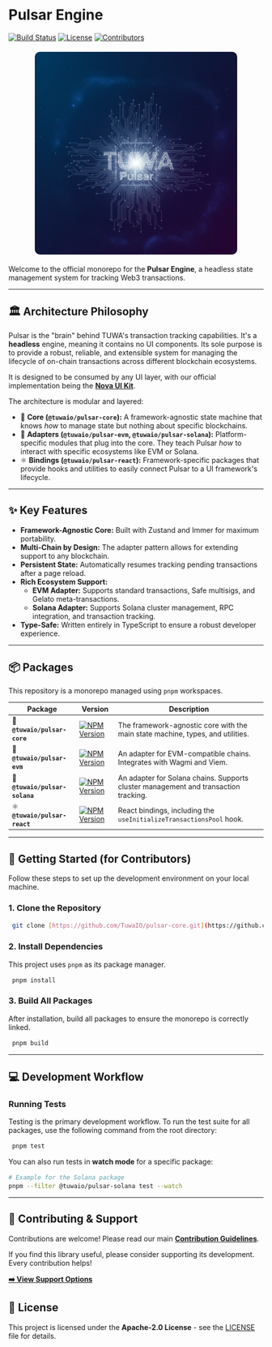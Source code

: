 # Pulsar Engine

[![Build Status](https://img.shields.io/github/actions/workflow/status/TuwaIO/pulsar-core/release.yml?branch=main)](https://github.com/TuwaIO/pulsar-core/actions)
[![License](https://img.shields.io/npm/l/@tuwaio/pulsar-core.svg)](./LICENSE)
[![Contributors](https://img.shields.io/github/contributors/TuwaIO/pulsar-core)](https://github.com/TuwaIO/pulsar-core/graphs/contributors)

<img src="https://raw.githubusercontent.com/TuwaIO/workflows/refs/heads/main/preview/repos/pulsar_core.png" alt="Pulsar Core" width="400" style="border-radius: 10px; text-align: center; margin-bottom: 20px; margin-top: 20px; margin-left: auto; margin-right: auto; display: block;" />

Welcome to the official monorepo for the **Pulsar Engine**, a headless state management system for tracking Web3 transactions.

---

## 🏛️ Architecture Philosophy

Pulsar is the "brain" behind TUWA's transaction tracking capabilities. It's a **headless** engine, meaning it contains no UI components. Its sole purpose is to provide a robust, reliable, and extensible system for managing the lifecycle of on-chain transactions across different blockchain ecosystems.

It is designed to be consumed by any UI layer, with our official implementation being the **[Nova UI Kit](https://github.com/TuwaIO/nova-uikit)**.

The architecture is modular and layered:

- 🧠 **Core (`@tuwaio/pulsar-core`):** A framework-agnostic state machine that knows _how_ to manage state but nothing about specific blockchains.
- 🔌 **Adapters (`@tuwaio/pulsar-evm`, `@tuwaio/pulsar-solana`):** Platform-specific modules that plug into the core. They teach Pulsar _how_ to interact with specific ecosystems like EVM or Solana.
- ⚛️ **Bindings (`@tuwaio/pulsar-react`):** Framework-specific packages that provide hooks and utilities to easily connect Pulsar to a UI framework's lifecycle.

---

## ✨ Key Features

- **Framework-Agnostic Core:** Built with Zustand and Immer for maximum portability.
- **Multi-Chain by Design:** The adapter pattern allows for extending support to any blockchain.
- **Persistent State:** Automatically resumes tracking pending transactions after a page reload.
- **Rich Ecosystem Support:**
  - **EVM Adapter:** Supports standard transactions, Safe multisigs, and Gelato meta-transactions.
  - **Solana Adapter:** Supports Solana cluster management, RPC integration, and transaction tracking.
- **Type-Safe:** Written entirely in TypeScript to ensure a robust developer experience.

---

## 📦 Packages

This repository is a monorepo managed using `pnpm` workspaces.

| Package                          | Version                                                                                                                         | Description                                                                     |
| -------------------------------- | ------------------------------------------------------------------------------------------------------------------------------- | ------------------------------------------------------------------------------- |
| 🧠 **`@tuwaio/pulsar-core`**     | [![NPM Version](https://img.shields.io/npm/v/@tuwaio/pulsar-core.svg)](https://www.npmjs.com/package/@tuwaio/pulsar-core)       | The framework-agnostic core with the main state machine, types, and utilities.  |
| 🔌 **`@tuwaio/pulsar-evm`**      | [![NPM Version](https://img.shields.io/npm/v/@tuwaio/pulsar-evm.svg)](https://www.npmjs.com/package/@tuwaio/pulsar-evm)         | An adapter for EVM-compatible chains. Integrates with Wagmi and Viem.           |
| 🔌 **`@tuwaio/pulsar-solana`**   | [![NPM Version](https://img.shields.io/npm/v/@tuwaio/pulsar-solana.svg)](https://www.npmjs.com/package/@tuwaio/pulsar-solana)   | An adapter for Solana chains. Supports cluster management and transaction tracking. |
| ⚛️ **`@tuwaio/pulsar-react`**    | [![NPM Version](https://img.shields.io/npm/v/@tuwaio/pulsar-react.svg)](https://www.npmjs.com/package/@tuwaio/pulsar-react)     | React bindings, including the `useInitializeTransactionsPool` hook.             |

---

## 🚀 Getting Started (for Contributors)

Follow these steps to set up the development environment on your local machine.

### 1. Clone the Repository
```bash
 git clone [https://github.com/TuwaIO/pulsar-core.git](https://github.com/TuwaIO/pulsar-core.git) cd pulsar-core
``` 

### 2. Install Dependencies

This project uses `pnpm` as its package manager.
```bash 
 pnpm install
``` 

### 3. Build All Packages

After installation, build all packages to ensure the monorepo is correctly linked.
```bash
 pnpm build
``` 

---

## 💻 Development Workflow

### Running Tests

Testing is the primary development workflow. To run the test suite for all packages, use the following command from the root directory:
```bash
 pnpm test
``` 

You can also run tests in **watch mode** for a specific package:
```bash
# Example for the Solana package
pnpm --filter @tuwaio/pulsar-solana test --watch
``` 

---

## 🤝 Contributing & Support

Contributions are welcome! Please read our main **[Contribution Guidelines](https://github.com/TuwaIO/workflows/blob/main/CONTRIBUTING.md)**.

If you find this library useful, please consider supporting its development. Every contribution helps!

[**➡️ View Support Options**](https://github.com/TuwaIO/workflows/blob/main/Donation.md)

## 📄 License

This project is licensed under the **Apache-2.0 License** - see the [LICENSE](./LICENSE) file for details.
